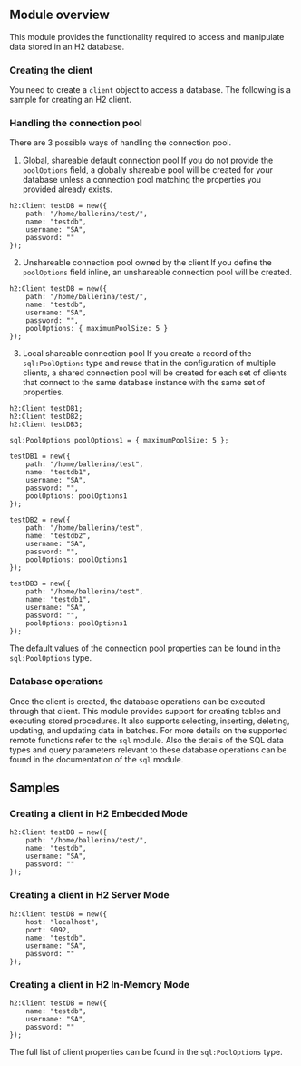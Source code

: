 ## Module overview

This module provides the functionality required to access and manipulate data stored in an H2 database. 

### Creating the client

You need to create a `client` object to access a database. The following is a sample for creating an H2 client.

### Handling the connection pool

There are 3 possible ways of handling the connection pool.

1. Global, shareable default connection pool
If you do not provide the `poolOptions` field, a globally shareable pool will be created for your database unless
a connection pool matching the properties you provided already exists.

```ballerina
h2:Client testDB = new({
    path: "/home/ballerina/test/",
    name: "testdb",
    username: "SA",
    password: ""
});
```

2. Unshareable connection pool owned by the client
If you define the `poolOptions` field inline, an unshareable connection pool will be created.

```ballerina
h2:Client testDB = new({
    path: "/home/ballerina/test/",
    name: "testdb",
    username: "SA",
    password: "",
    poolOptions: { maximumPoolSize: 5 }
});
```

3. Local shareable connection pool
If you create a record of the `sql:PoolOptions` type and reuse that in the configuration of multiple clients, a shared
connection pool will be created for each set of clients that connect to the same database instance with the same set
of properties.

```ballerina
h2:Client testDB1;
h2:Client testDB2;
h2:Client testDB3;

sql:PoolOptions poolOptions1 = { maximumPoolSize: 5 };

testDB1 = new({
    path: "/home/ballerina/test",
    name: "testdb1",
    username: "SA",
    password: "",
    poolOptions: poolOptions1
});

testDB2 = new({
    path: "/home/ballerina/test",
    name: "testdb2",
    username: "SA",
    password: "",
    poolOptions: poolOptions1
});

testDB3 = new({
    path: "/home/ballerina/test",
    name: "testdb1",
    username: "SA",
    password: "",
    poolOptions: poolOptions1
});
```

The default values of the connection pool properties can be found in the `sql:PoolOptions` type.

### Database operations

Once the client is created, the database operations can be executed through that client. This module provides support for
creating tables and executing stored procedures. It also supports selecting, inserting, deleting, updating, and updating
data in batches. For more details on the supported remote functions refer to the `sql` module.
Also the details of the SQL data types and query parameters relevant to these database operations can be found in the
documentation of the `sql` module.

## Samples

### Creating a client in H2 Embedded Mode

```ballerina
h2:Client testDB = new({
    path: "/home/ballerina/test/",
    name: "testdb",
    username: "SA",
    password: ""
});
```

### Creating a client in H2 Server Mode

```ballerina
h2:Client testDB = new({
    host: "localhost",
    port: 9092,
    name: "testdb",
    username: "SA",
    password: ""
});
```

### Creating a client in H2 In-Memory Mode

```ballerina
h2:Client testDB = new({
    name: "testdb",
    username: "SA",
    password: ""
});
```

The full list of client properties can be found in the `sql:PoolOptions` type.
